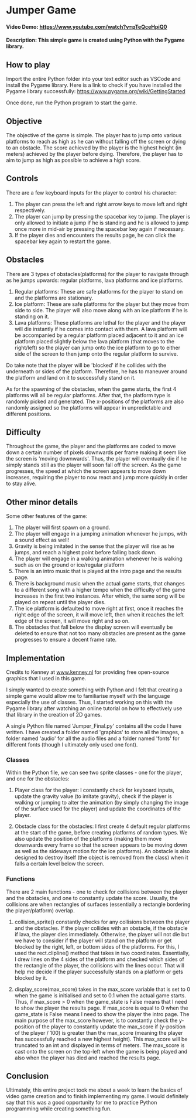 # Jumper Game
#### Video Demo:  https://www.youtube.com/watch?v=pTeQceHpiQ0
#### Description: This simple game is created using Python with the Pygame library.

## How to play
Import the entire Python folder into your text editor such as VSCode and install the Pygame library.
Here is a link to check if you have installed the Pygame library successfully: https://www.pygame.org/wiki/GettingStarted

Once done, run the Python program to start the game.

## Objective
The objective of the game is simple. The player has to jump onto various platforms to reach as high as he can without falling off the screen or dying to an obstacle. The score achieved by the player is the highest height (in meters) achieved by the player before dying. Therefore, the player has to aim to jump as high as possible to achieve a high score.

## Controls
There are a few keyboard inputs for the player to control his character:
1. The player can press the left and right arrow keys to move left and right respectively.
2. The player can jump by pressing the spacebar key to jump. The player is only allowed to initiate a jump if he is standing and he is allowed to jump once more in mid-air by pressing the spacebar key again if necessary.
3. If the player dies and encounters the results page, he can click the spacebar key again to restart the game.

## Obstacles
There are 3 types of obstacles(platforms) for the player to navigate through as he jumps upwards: regular platforms, lava platforms and ice platforms.

1. Regular platforms: These are safe platforms for the player to stand on and the platforms are stationary.
2. Ice platform: These are safe platforms for the player but they move from side to side. The player will also move along with an ice platform if he is standing on it.
3. Lava platforms: These platforms are lethal for the player and the player will die instantly if he comes into contact with them. A lava platform will be accompanied by a regular platform placed adjacent to it and an ice platform placed slightly below the lava platform (that moves to the right/left) so the player can jump onto the ice platform to go to either side of the screen to then jump onto the regular platform to survive.

Do take note that the player will be 'blocked' if he collides with the underneath or sides of the platform. Therefore, he has to maneuver around the platform and land on it to successfully stand on it.

As for the spawning of the obstacles, when the game starts, the first 4 platforms will all be regular platforms. After that, the platform type is randomly picked and generated. The x-positions of the platforms are also randomly assigned so the platforms will appear in unpredictable and different positions.

## Difficulty
Throughout the game, the player and the platforms are coded to move down a certain number of pixels downwards per frame making it seem like the screen is 'moving downwards'. Thus, the player will eventually die if he simply stands still as the player will soon fall off the screen. As the game progresses, the speed at which the screen appears to move down increases, requiring the player to now react and jump more quickly in order to stay alive. 

## Other minor details 
Some other features of the game:
1. The player will first spawn on a ground.
2. The player will engage in a jumping animation whenever he jumps, with a sound effect as well!
3. Gravity is being imitated in the sense that the player will rise as he jumps, and reach a highest point before falling back down.
4. The player will engage in a walking animation whenever he is walking such as on the ground or ice/regular platform
5. There is an intro music that is played at the intro page and the results page.
6. There is background music when the actual game starts, that changes to a different song with a higher tempo when the difficulty of the game increases in the first two instances. After which, the same song will be played on repeat until the player dies.
7. The ice platform is defaulted to move right at first, once it reaches the right edge of the screen, it will move left, then when it reaches the left edge of the screen, it will move right and so on.
8. The obstacles that fall below the display screen will eventually be deleted to ensure that not too many obstacles are present as the game progresses to ensure a decent frame rate.

## Implementation
Credits to Kenney at www.kenney.nl for providing free open-source graphics that I used in this game.

I simply wanted to create something with Python and I felt that creating a simple game would allow me to familiarise myself with the language especially the use of classes. Thus, I started working on this with the Pygame library after watching an online tutorial on how to effectively use that library in the creation of 2D games.

A single Python file named 'Jumper_Final.py' contains all the code I have written. I have created a folder named 'graphics' to store all the images, a folder named 'audio' for all the audio files and a folder named 'fonts' for different fonts (though I ultimately only used one font).

### Classes
Within the Python file, we can see two sprite classes - one for the player, and one for the obstacles:
1. Player class for the player: I constantly check for keyboard inputs, update the gravity value (to imitate gravity), check if the player is walking or jumping to alter the animation (by simply changing the image of the surface used for the player) and update the coordinates of the player.

2. Obstacle class for the obstacles: I first create 4 default regular platforms at the start of the game, before creating platforms of random types. We also update the position of the platforms (making them move downwards every frame so that the screen appears to be moving down as well as the sideways motion for the ice platforms). An obstacle is also designed to destroy itself (the object is removed from the class) when it falls a certain level below the screen.

### Functions
There are 2 main functions - one to check for collisions between the player and the obstacles, and one to constantly update the score. Usually, the collisions are when rectangles of surfaces (essentially a rectangle bordering the player/platform) overlap.

1. collision_sprite() constantly checks for any collisions between the player and the obstacles. If the player collides with an obstacle, if the obstacle if lava, the player dies immediately. Otherwise, the player will not die but we have to consider if the player will stand on the platform or get blocked by the right, left, or bottom sides of the platforms. For this, I used the rect.clipline() method that takes in two coordinates. Essentially, I drew lines on the 4 sides of the platform and checked which sides of the rectangle of the player, the collisions with the lines occur. That will help me decide if the player successfully stands on a platform or gets blocked by it.
  
2. display_score(max_score) takes in the max_score variable that is set to 0 when the game is initialised and set to 0.1 when the actual game starts. Thus, if max_score > 0 when the game_state is False means that I need to show the player the results page. If max_score is equal to 0 when the game_state is False means I need to show the player the intro page. The main purpose of the max_score however, is to constantly check the y-position of the player to constantly update the max_score if (y-position of the player / 100) is greater than the max_score (meaning the player has successfully reached a new highest height). This max_score will be truncated to an int and displayed in terms of meters. The max_score is cast onto the screen on the top-left when the game is being played and also when the player has died and reached the results page.

## Conclusion
Ultimately, this entire project took me about a week to learn the basics of video game creation and to finish implementing my game. I would definitely say that this was a good opportunity for me to practice Python programming while creating something fun.
